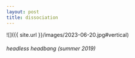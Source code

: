 ```yaml
---
layout: post
title: dissociation
---
```


![]({{ site.url }}/images/2023-06-20.jpg#vertical)
###### headless headbang (summer 2019)